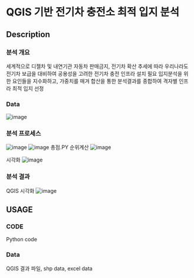 # QGIS 기반 전기차 충전소 최적 입지 분석

## Description

### 분석 개요
세계적으로 디젤차 및 내연기관 자동차 판매금지, 전기차 확산 추세에 따라 우리나라도 전기차 보급을 대비하여 공용성을 고려한 전기차 충전 인프라 설치 필요
입지분석을 위한 요인들을 지수화하고, 가중치를 매겨 합산을 통한 분석결과를 종합하여 격자별 인프라 최적 입지 선정


### Data 

![image](https://user-images.githubusercontent.com/79688191/145762823-71f84e43-9625-48b9-934a-3726512e0b15.png)


### 분석 프로세스

![image](https://user-images.githubusercontent.com/79688191/145762884-545e4292-4021-4bd7-b505-980f6a561b59.png)
![image](https://user-images.githubusercontent.com/79688191/145762908-b787fbc6-ddd6-40c8-b737-5be79e4faf3b.png)
총점.PY
순위계산
![image](https://user-images.githubusercontent.com/79688191/145763251-265a9fa1-cdaa-48ff-b3e8-684fead2ec58.png)


시각화
![image](https://user-images.githubusercontent.com/79688191/145763307-8446f9a5-2c69-4903-a1f6-8469a913623b.png)

### 분석 결과
QGIS 시각화
![image](https://user-images.githubusercontent.com/79688191/145762984-5185af7d-979f-407e-bd13-24e7a0be7e9a.png)


## USAGE

### CODE
Python code

### Data
QGIS 결과 파일, shp data, excel data 

